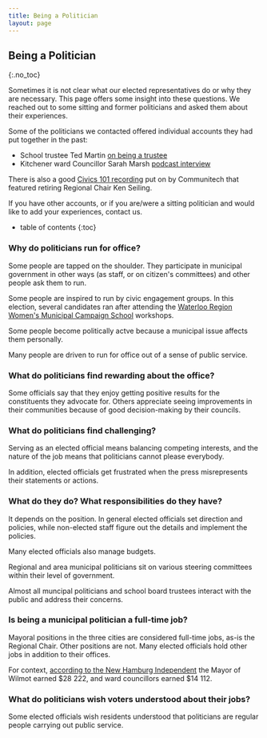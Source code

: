 ```yaml
---
title: Being a Politician
layout: page
---
```


Being a Politician
----------------------
{:.no_toc}

Sometimes it is not clear what our elected representatives do or why
they are necessary. This page offers some insight into these
questions. We reached out to some sitting and former politicians and
asked them about their experiences.

Some of the politicians we contacted offered individual accounts they
had put together in the past:

- School trustee Ted Martin [on being a
  trustee](./ted-martin-on-being-a-trustee)
- Kitchener ward Councillor Sarah Marsh [podcast
  interview](https://soundcloud.com/theglobalshuffle/city-councillor-sarah-marsh-learnings-in-the-nonpartisan-level-of-govt)

There is also a good [Civics 101
recording](https://soundcloud.com/user-216833142/communitech-summer-school-civics-101) put on by 
Communitech that featured retiring Regional Chair Ken Seiling. 

If you have other accounts, or if you are/were a sitting politician
and would like to add your experiences, contact us.

* table of contents
{:toc}

### Why do politicians run for office?

Some people are tapped on the shoulder. They participate in municipal
government in other ways (as staff, or on citizen's committees) and
other people ask them to run.

Some people are inspired to run by civic engagement groups. In this
election, several candidates ran after attending the [Waterloo Region
Women's Municipal Campaign School](https://learnhowtorun.com)
workshops.

Some people become politically actve because a municipal issue affects
them personally.

Many people are driven to run for office out of a sense of public
service.

### What do politicians find rewarding about the office?

Some officials say that they enjoy getting positive results for the
constituents they advocate for. Others appreciate seeing improvements
in their communities because of good decision-making by their
councils. 


### What do politicians find challenging?

Serving as an elected official means balancing competing interests,
and the nature of the job means that politicians cannot please
everybody. 

In addition, elected officials get frustrated when the press
misrepresents their statements or actions. 

### What do they do? What responsibilities do they have?

It depends on the position. In general elected officials set direction
and policies, while non-elected staff figure out the details and
implement the policies. 

Many elected officials also manage budgets. 

Regional and area municipal politicians sit on various steering
committees within their level of government.

Almost all muncipal politicians and school board trustees interact
with the public and address their concerns. 

### Is being a municipal politician a full-time job?

Mayoral positions in the three cities are considered full-time jobs,
as-is the Regional Chair. Other positions are not. Many elected
officials hold other jobs in addition to their offices. 

For context, [according to the New Hamburg
Independent](https://www.newhamburgindependent.ca/news-story/7767503-wilmot-increases-council-salaries-to-keep-them-the-same) 
the Mayor of Wilmot earned $28 222, and ward councillors earned $14 112.

### What do politicians wish voters understood about their jobs?

Some elected officials wish residents understood that politicians are
regular people carrying out public service. 
